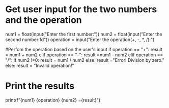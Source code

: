 # Get user input for the two numbers and the operation
num1 = float(input("Enter the first number:"))
num2 = float(input("Enter the second number:fd"))
operation = input("Enter the operation(+, -, *, /):")

#Perfom the operation based on the user's input
if operation == "+":
    result = num1 + num2
elif operation == "-":
    result =num1 - num2
elif operation == "/":
    if num2 !=0:
        result = num1 / num2
    else:
        result ="Error! Division by zero."
else:
    result = "Invalid operation!"

# Print the results

print(f"{num1} {operation} {num2} ={result}") 
